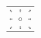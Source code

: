 <!--
## How to use
### Quickstart
1. go to `Layouts - DIY - (Space bar) Layouts... - [+ DIY]`,
1. paste the content of `messagease-cs-base.json`,
1. repeat the steps 2&3 with `messagease-cs-double.json`,
1. go to `Settings - Misc. - Import | Export - Theme`,
1. paste the content of `theme.cfg`.
### Customizing the layout
If you wish to edit the layout, edit the JSON files externally and then paste it using the "Layouts..." button inside the app.

The structure of the JSON files is intuitive:
- for a simple pressable button just use the character itself,
- for a swipable button, use the format `[4D:abcdefghi]` in which:
  - for `a` press the button,
  - for `b`, `c`, `d`, `e` swipe left, up, right, and down,
  - for `f`, `g`, `h`, `i` swipe NE, NW, SW, SE.
-->

<table>

<tr>
<td><code>&#x21d6;</code></td>
<td><code>&#x21d1;</code></td>
<td><code>&#x21d7;</code></td>
</tr>

<tr>
<td><code>&#x21d0;</code></td>
<td><code>&#x25ef;</code></td>
<td><code>&#x21d2;</code></td>
</tr>

<tr>
<td><code>&#x21d9;</code></td>
<td><code>&#x21d3;</code></td>
<td><code>&#x21d8;</code></td>
</tr>

</table>

<!--
Some directions may be omitted using a " " (space).

## Screenshots

<div align="center"><h1>Base</h1><img src="img/base.png" width=400px /><h1>Double</h1><img src="img/double.png" width=400px /><h1>Symbols</h1><img src="img/sym.png" width=400px /><h1>Numpad</h1><img src="img/num.png" width=400px /><h1>AltGr</h1><img src="img/altgr.png" width=400px /><h1>Emoji</h1><img src="img/emoji.png" width=400px /></div>
-->
